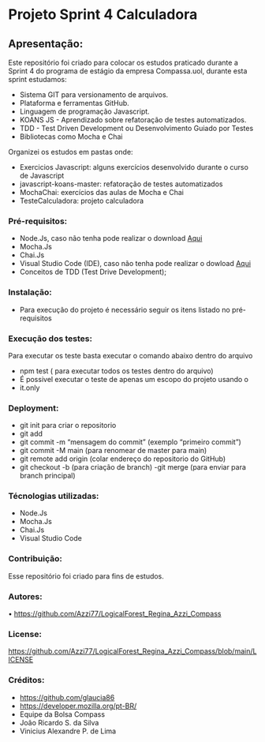 # Projeto  Sprint 4 Calculadora

## Apresentação: 

Este repositório foi criado para colocar os estudos praticado durante a Sprint 4 do programa de estágio da empresa Compassa.uol, 
durante esta sprint estudamos:

- Sistema GIT para versionamento de arquivos.
- Plataforma e ferramentas GitHub.
- Linguagem de programação Javascript.
- KOANS JS - Aprendizado sobre refatoração de testes automatizados.
- TDD - Test Driven Development ou Desenvolvimento Guiado por Testes
- Bibliotecas como Mocha e Chai

Organizei os estudos em pastas onde:

- Exercicios Javascript: alguns exercícios desenvolvido durante o curso de Javascript 
- javascript-koans-master: refatoração de testes automatizados
- MochaChai: exercícios das aulas de Mocha e Chai
- TesteCalculadora: projeto calculadora

### Pré-requisitos:

- Node.Js, caso não tenha pode realizar o download [Aqui](https://nodejs.org/en/)
- Mocha.Js 
- Chai.Js 
- Visual Studio Code (IDE), caso não tenha pode realizar o dowload [Aqui](https://code.visualstudio.com/download)
- Conceitos de TDD (Test Drive Development);

### Instalação:
- Para execução do projeto é necessário seguir os itens listado no pré-requisitos

### Execução dos testes:
Para executar os teste basta executar o comando abaixo dentro do arquivo
- npm test ( para executar todos os testes dentro do arquivo)
- É possivel executar o teste de apenas um escopo do projeto usando o
- it.only 

### Deployment:
- git init para criar o repositorio
- git add <nome do arquivo>
- git commit -m “mensagem do commit” (exemplo “primeiro commit”)
- git commit -M main (para renomear de master para main)
- git remote add origin (colar endereço do repositorio do GitHub)
- git checkout -b <nome da branch> (para criação de branch)
-git merge <nome da branch> (para enviar para branch principal)

### Técnologias utilizadas:
- Node.Js
- Mocha.Js
- Chai.Js
- Visual Studio Code

### Contribuição:
Esse repositório foi criado para fins de estudos.

### Autores:
•	https://github.com/Azzi77/LogicalForest_Regina_Azzi_Compass

### License:
 https://github.com/Azzi77/LogicalForest_Regina_Azzi_Compass/blob/main/LICENSE

### Créditos:
- https://github.com/glaucia86
- https://developer.mozilla.org/pt-BR/
- Equipe da Bolsa Compass
- João Ricardo S. da Silva
- Vinicius Alexandre P. de Lima



